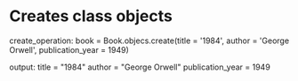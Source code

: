 # Creates class objects
create_operation: book = Book.objecs.create(title = '1984', author = 'George Orwell', publication_year = 1949)

output: title = "1984"
        author = "George Orwell"
        publication_year = 1949
